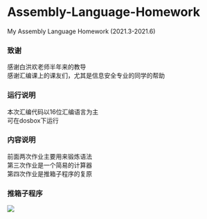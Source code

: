 # Assembly-Language-Homework
My Assembly Language Homework (2021.3-2021.6)
### 致谢
感谢白洪欢老师半年来的教导\
感谢汇编课上的课友们，尤其是信息安全专业的同学的帮助
### 运行说明
本次汇编代码以16位汇编语言为主\
可在dosbox下运行
### 内容说明
前面两次作业主要用来锻炼语法\
第三次作业是一个简易的计算器\
第四次作业是推箱子程序的复原
### 推箱子程序
![](https://zerokei-imgurl.oss-cn-hangzhou.aliyuncs.com/img/20220507225342.png)

